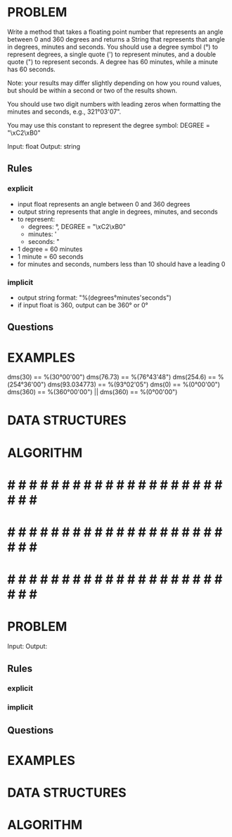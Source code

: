 # PROBLEM
Write a method that takes a floating point number that represents an angle between 0 and 360 degrees and returns a String that represents that angle in degrees, minutes and seconds. You should use a degree symbol (°) to represent degrees, a single quote (') to represent minutes, and a double quote (") to represent seconds. A degree has 60 minutes, while a minute has 60 seconds.

Note: your results may differ slightly depending on how you round values, but should be within a second or two of the results shown.

You should use two digit numbers with leading zeros when formatting the minutes and seconds, e.g., 321°03'07".

You may use this constant to represent the degree symbol:
DEGREE = "\xC2\xB0"

  Input: float
  Output: string

  ## Rules
  ### explicit
  - input float represents an angle between 0 and 360 degrees
  - output string represents that angle in degrees, minutes, and seconds
  - to represent:
    - degrees: °, DEGREE = "\xC2\xB0"
    - minutes: '
    - seconds: "
  - 1 degree = 60 minutes
  - 1 minute = 60 seconds
  - for minutes and seconds, numbers less than 10 should have a leading 0
  ### implicit
  - output string format: "%(degrees°minutes'seconds")
  - if input float is 360, output can be 360° or 0°

  ## Questions


# EXAMPLES
dms(30) == %(30°00'00")
dms(76.73) == %(76°43'48")
dms(254.6) == %(254°36'00")
dms(93.034773) == %(93°02'05")
dms(0) == %(0°00'00")
dms(360) == %(360°00'00") || dms(360) == %(0°00'00")

# DATA STRUCTURES


# ALGORITHM




# # # # # # # # # # # # # # # # # # # # # # # # #
# # # # # # # # # # # # # # # # # # # # # # # # #
# # # # # # # # # # # # # # # # # # # # # # # # #

# PROBLEM


  Input: 
  Output:

  ## Rules
  ### explicit
  
  ### implicit


  ## Questions


# EXAMPLES


# DATA STRUCTURES


# ALGORITHM
